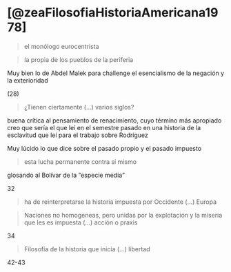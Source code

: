 # [@zeaFilosofiaHistoriaAmericana1978]

> el monólogo eurocentrista 
 

> la propia de los pueblos de la periferia


Muy bien lo de Abdel Malek para challenge el esencialismo de la negación y la exterioridad 

(28)



> ¿Tienen ciertamente (…) varios siglos?

buena crítica al pensamiento de renacimiento, cuyo término más apropiado creo que sería el que leí en el semestre pasado en una historia de la esclavitud que leí para el trabajo sobre Rodríguez


Muy lúcido lo que dice sobre el pasado propio y el pasado impuesto 


> esta lucha permanente contra sí mismo

glosando al Bolívar de la “especie media”

32



> ha de reinterpretarse la historia impuesta por Occidente (…) Europa

> Naciones no homogeneas, pero unidas por la explotación y la miseria que les es impuesta (…) acción o praxis

34


> Filosofía de la historia que inicia (…) libertad

42-43